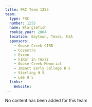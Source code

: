 ```yaml
---
title: FRC Team 1255
team:
  type: FRC
  number: 1255
  name: Blarglefish
  rookie_year: 2004
  location: Baytown, Texas, USA
  sponsors:
    - Goose Creek CISD
    - Covestro
    - Exxon
    - FIRST in Texas
    - Goose Creek Memorial
    - Impact Early College H S
    - Sterling H S
    - Lee H S
  links:
    Website: 
---
```

No content has been added for this team